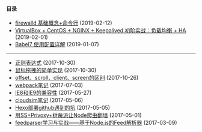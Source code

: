 #### 目录

* [firewalld 基础概念+命令行](https://github.com/lilins/Blog/issues/3) (2019-02-12)
* [VirtualBox + CentOS + NGINX + Keepalived 初阶实战：负载均衡 + HA](https://github.com/lilins/Blog/issues/2) (2019-02-01)
* [Babel7 使用配置详解](https://github.com/lilins/Blog/issues/1) (2019-01-07)

---

* [正则表达式]() (2017-10-30)
* [鼠标拖拽的简单实现]() (2017-10-30)
* [offset、scroll、client、screen的区别]() (2017-10-26)
* [webpack笔记]() (2017-07-03)
* [IE8和IE9的兼容性]() (2017-05-27)
* [cloudsim笔记]() (2017-05-06)
* [Hexo部署github遇到的坑]() (2017-05-05)
* [用SS+Privoxy+树莓派让Node爬虫翻墙]() (2017-05-01)
* [feedparser学习与实战——基于Node.js的Feed解析器]() (2017-03-09)
